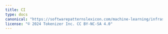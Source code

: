 ```yaml
---
title: CI
type: docs
canonical: "https://softwarepatternslexicon.com/machine-learning/infrastructure-and-scalability/model-pipeline/ci"
license: "© 2024 Tokenizer Inc. CC BY-NC-SA 4.0"
---
```

